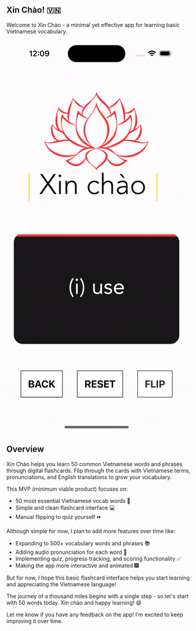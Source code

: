 ## Xin Chào! 🇻🇳

Welcome to Xin Chào - a minimal yet effective app for learning basic Vietnamese vocabulary.

![App Video](xinchaogif.gif)

## Overview

Xin Chào helps you learn 50 common Vietnamese words and phrases through digital flashcards. Flip through the cards with Vietnamese terms, pronunciations, and English translations to grow your vocabulary.

This MVP (minimum viable product) focuses on:

- 50 most essential Vietnamese vocab words 🎴
- Simple and clean flashcard interface 💻
- Manual flipping to quiz yourself ⏩

Although simple for now, I plan to add more features over time like:

- Expanding to 500+ vocabulary words and phrases 📚
- Adding audio pronunciation for each word 🎤
- Implementing quiz, progress tracking, and scoring functionality ✅
- Making the app more interactive and animated 🎆

But for now, I hope this basic flashcard interface helps you start learning and appreciating the Vietnamese language! 

The journey of a thousand miles begins with a single step - so let's start with 50 words today. Xin chào and happy learning! 😄

Let me know if you have any feedback on the app! I'm excited to keep improving it over time.
